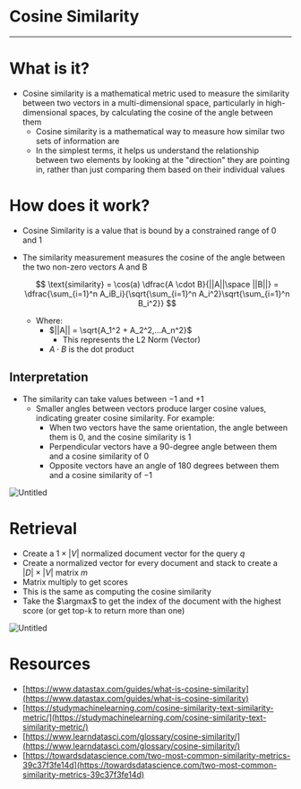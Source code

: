# Cosine Similarity

---

# What is it?

- Cosine similarity is a mathematical metric used to measure the similarity between two vectors in a multi-dimensional space, particularly in high-dimensional spaces, by calculating the cosine of the angle between them
    - Cosine similarity is a mathematical way to measure how similar two sets of information are
    - In the simplest terms, it helps us understand the relationship between two elements by looking at the "direction" they are pointing in, rather than just comparing them based on their individual values

# How does it work?

- Cosine Similarity is a value that is bound by a constrained range of 0 and 1
- The similarity measurement measures the cosine of the angle between the two non-zero vectors A and B
    
    $$
    \text{similarity} = \cos(a) \dfrac{A \cdot B}{||A||\space ||B||} = \dfrac{\sum_{i=1}^n A_iB_i}{\sqrt{\sum_{i=1}^n A_i^2}\sqrt{\sum_{i=1}^n B_i^2}}
    $$
    
    - Where:
        - $||A|| = \sqrt{A_1^2 + A_2^2,...A_n^2}$
            - This represents the L2 Norm (Vector)
        - $A \cdot B$ is the dot product

## Interpretation

- The similarity can take values between $-1$ and $+1$
    - Smaller angles between vectors produce larger cosine values, indicating greater cosine similarity. For example:
        - When two vectors have the same orientation, the angle between them is 0, and the cosine similarity is $1$
        - Perpendicular vectors have a 90-degree angle between them and a cosine similarity of $0$
        - Opposite vectors have an angle of 180 degrees between them and a cosine similarity of $-1$
    

![Untitled](Cosine%20Similarity%2095b86e53bfb143c087883d1599509429/Untitled.png)

# Retrieval

- Create a $1 \times |V|$ normalized document vector for the query $q$
- Create a normalized vector for every document and stack to create a $|D| \times |V|$ matrix $m$
- Matrix multiply to get scores
- This is the same as computing the cosine similarity
- Take the $\argmax$ to get the index of the document with the highest score (or get top-k to return more than one)

![Untitled](Cosine%20Similarity%2095b86e53bfb143c087883d1599509429/Untitled%201.png)

# Resources

- [https://www.datastax.com/guides/what-is-cosine-similarity](https://www.datastax.com/guides/what-is-cosine-similarity)
- [https://studymachinelearning.com/cosine-similarity-text-similarity-metric/](https://studymachinelearning.com/cosine-similarity-text-similarity-metric/)
- [https://www.learndatasci.com/glossary/cosine-similarity/](https://www.learndatasci.com/glossary/cosine-similarity/)
- [https://towardsdatascience.com/two-most-common-similarity-metrics-39c37f3fe14d](https://towardsdatascience.com/two-most-common-similarity-metrics-39c37f3fe14d)